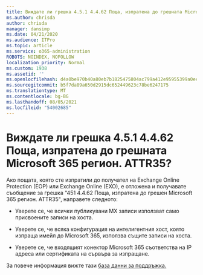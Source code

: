 ```yaml
---
title: Виждате ли грешка 4.5.1 4.4.62 Поща, изпратена до грешната Microsoft 365 регион. ATTR35?
ms.author: chrisda
author: chrisda
manager: dansimp
ms.date: 04/21/2020
ms.audience: ITPro
ms.topic: article
ms.service: o365-administration
ROBOTS: NOINDEX, NOFOLLOW
localization_priority: Normal
ms.custom: 1938
ms.assetid: ''
ms.openlocfilehash: d4a0be970b40a80eb7b1825475804ac799a412e95955399a0ee120ae0d2a12df
ms.sourcegitcommit: b5f7da89a650d2915dc652449623c78be6247175
ms.translationtype: MT
ms.contentlocale: bg-BG
ms.lasthandoff: 08/05/2021
ms.locfileid: "54002685"
---
```

# <a name="are-you-seeing-error-451-4462-mail-sent-to-the-wrong-microsoft-365-region-attr35"></a>Виждате ли грешка 4.5.1 4.4.62 Поща, изпратена до грешната Microsoft 365 регион. ATTR35?

Ако пощата, която сте изпратили до получател на Exchange Online Protection (EOP) или Exchange Online (EXO), е отложена и получавате съобщение за грешка "451 4.4.62 Поща, изпратена до грешен Microsoft 365 регион. ATTR35", направете следното:

- Уверете се, че всички публикувани MX записи използват само присвоените записи на хоста.

- Уверете се, че всяка конфигурация на интелигентния хост, която изпраща имейл до Microsoft 365, използва същите записи на хоста.

- Уверете се, че входящият конектор Microsoft 365 съответства на IP адреса или сертификата на сървъра за изпращане.

За повече информация вижте тази [база данни за поддръжка.](https://support.microsoft.com/help/4057301/attr35-response-code-when-mail-is-sent-to-eop-exo)
